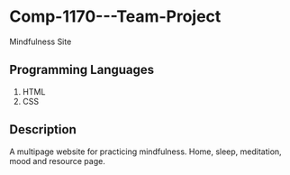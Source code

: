 # Comp-1170---Team-Project
Mindfulness Site

## Programming Languages 
1. HTML
2. CSS

## Description 
A multipage website for practicing mindfulness. Home, sleep, meditation, mood and resource page.
